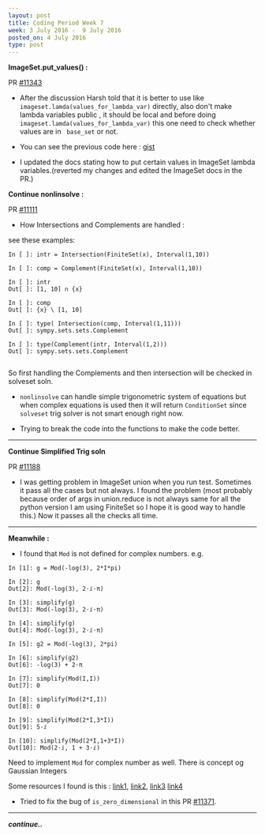 ```yaml
---
layout: post
title: Coding Period Week 7
week: 3 July 2016 -  9 July 2016
posted_on: 4 July 2016
type: post
---
```


**ImageSet.put_values() :**

PR [#11343](https://github.com/sympy/sympy/pull/11343)

* After the discussion Harsh told that it is better to use like `imageset.lamda(values_for_lambda_var)` directly, also don't make lambda variables public , it should be local and before doing `imageset.lamda(values_for_lambda_var)` this one need to check whether values are in ` base_set` or not.

* You can see the previous code here : [gist](https://gist.github.com/Shekharrajak/d70a36c95eefaca5c684497e039c5632)

* I updated the docs stating how to put certain values in ImageSet lambda variables.(reverted my changes and edited the ImageSet docs in the PR.)

**Continue nonlinsolve :**

PR [#11111](https://github.com/sympy/sympy/pull/11111)

* How Intersections and Complements are handled :

see these examples:

```
In [ ]: intr = Intersection(FiniteSet(x), Interval(1,10))

In [ ]: comp = Complement(FiniteSet(x), Interval(1,10))

In [ ]: intr
Out[ ]: [1, 10] ∩ {x}

In [ ]: comp
Out[ ]: {x} \ [1, 10]

In [ ]: type( Intersection(comp, Interval(1,11)))
Out[ ]: sympy.sets.sets.Complement

In [ ]: type(Complement(intr, Interval(1,2)))
Out[ ]: sympy.sets.sets.Complement


```

So first handling the Complements and then intersection will be checked in solveset soln.

* `nonlinsolve` can handle simple trigonometric system of equations but when complex equations
is used then it will return `ConditionSet` since `solveset` trig solver is not smart enough right now.

* Trying to break the code into the functions to make the code better.

--------------------------------------------------------------------------------

**Continue Simplified Trig soln**

PR [#11188](https://github.com/sympy/sympy/pull/11188)

* I was getting problem in ImageSet union when you run test. Sometimes it pass all the cases but not always.
I found the problem (most probably because order of args in union.reduce is not always same for all the python version
I am using FiniteSet so I hope it is good way to handle this.) Now it passes all the checks all time.


--------------------------------------------------------------------------------

**Meanwhile :**

* I found that `Mod` is not defined for complex numbers. e.g.

```
In [1]: g = Mod(-log(3), 2*I*pi)

In [2]: g
Out[2]: Mod(-log(3), 2⋅ⅈ⋅π)

In [3]: simplify(g)
Out[3]: Mod(-log(3), 2⋅ⅈ⋅π)

In [4]: simplify(g)
Out[4]: Mod(-log(3), 2⋅ⅈ⋅π)

In [5]: g2 = Mod(-log(3), 2*pi)

In [6]: simplify(g2)
Out[6]: -log(3) + 2⋅π

In [7]: simplify(Mod(I,I))
Out[7]: 0

In [8]: simplify(Mod(2*I,I))
Out[8]: 0

In [9]: simplify(Mod(2*I,3*I))
Out[9]: 5⋅ⅈ

In [10]: simplify(Mod(2*I,1+3*I))
Out[10]: Mod(2⋅ⅈ, 1 + 3⋅ⅈ)

```
Need to implement `Mod` for complex number as well. There is concept og Gaussian Integers

Some resources I found is this :
[link1](http://math.stackexchange.com/questions/274694/modulo-complex-number),
[link2](http://www.freemathhelp.com/forum/threads/76383-Modulo-of-complex-numbers),
[link3](https://en.wikipedia.org/wiki/Gaussian_integer)
[link4](http://fermatslasttheorem.blogspot.in/2005/06/division-algorithm-for-gaussian.html)

* Tried to fix the bug of `is_zero_dimensional` in this PR [#11371](https://github.com/sympy/sympy/pull/11371).

--------------------------------------------------------------------------------
***continue..***
